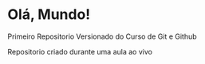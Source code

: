 # Olá, Mundo!
 Primeiro Repositorio Versionado do Curso de Git e Github

Repositorio criado durante uma aula ao vivo